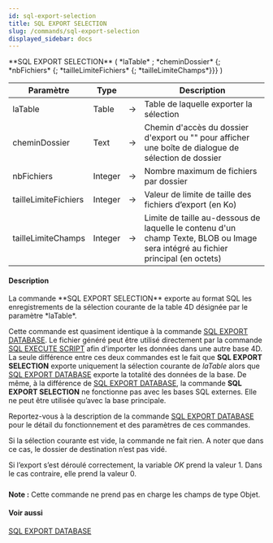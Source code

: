 ```yaml
---
id: sql-export-selection
title: SQL EXPORT SELECTION
slug: /commands/sql-export-selection
displayed_sidebar: docs
---
```


<!--REF #_command_.SQL EXPORT SELECTION.Syntax-->**SQL EXPORT SELECTION** ( *laTable* ; *cheminDossier* {; *nbFichiers* {; *tailleLimiteFichiers* {; *tailleLimiteChamps*}}} )<!-- END REF-->
<!--REF #_command_.SQL EXPORT SELECTION.Params-->
| Paramètre | Type |  | Description |
| --- | --- | --- | --- |
| laTable | Table | &rarr; | Table de laquelle exporter la sélection |
| cheminDossier | Text | &rarr; | Chemin d'accès du dossier d'export ou "" pour afficher une boîte de dialogue de sélection de dossier |
| nbFichiers | Integer | &rarr; | Nombre maximum de fichiers par dossier |
| tailleLimiteFichiers | Integer | &rarr; | Valeur de limite de taille des fichiers d’export (en Ko) |
| tailleLimiteChamps | Integer | &rarr; | Limite de taille au-dessous de laquelle le contenu d'un champ Texte, BLOB ou Image sera intégré au fichier principal (en octets) |

<!-- END REF-->

#### Description 

<!--REF #_command_.SQL EXPORT SELECTION.Summary-->La commande **SQL EXPORT SELECTION** exporte au format SQL les enregistrements de la sélection courante de la table 4D désignée par le paramètre *laTable*.<!-- END REF--> 

Cette commande est quasiment identique à la commande [SQL EXPORT DATABASE](sql-export-database.md). Le fichier généré peut être utilisé directement par la commande [SQL EXECUTE SCRIPT](sql-execute-script.md) afin d’importer les données dans une autre base 4D. La seule différence entre ces deux commandes est le fait que **SQL EXPORT SELECTION** exporte uniquement la sélection courante de *laTable* alors que [SQL EXPORT DATABASE](sql-export-database.md) exporte la totalité des données de la base. De même, à la différence de [SQL EXPORT DATABASE](sql-export-database.md), la commande **SQL EXPORT SELECTION** ne fonctionne pas avec les bases SQL externes. Elle ne peut être utilisée qu’avec la base principale. 

Reportez-vous à la description de la commande [SQL EXPORT DATABASE](sql-export-database.md) pour le détail du fonctionnement et des paramètres de ces commandes.

Si la sélection courante est vide, la commande ne fait rien. A noter que dans ce cas, le dossier de destination n’est pas vidé. 

Si l’export s’est déroulé correctement, la variable *OK* prend la valeur 1\. Dans le cas contraire, elle prend la valeur 0\. 

##### 

**Note :** Cette commande ne prend pas en charge les champs de type Objet.

#### Voir aussi 

[SQL EXPORT DATABASE](sql-export-database.md)  